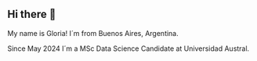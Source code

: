 ## Hi there 👋

My name is Gloria! I´m from Buenos Aires, Argentina. 

Since May 2024 I´m a  MSc Data Science Candidate at Universidad Austral. 






<!--
**gmp-bsas/gmp-bsas** is a ✨ _special_ ✨ repository because its `README.md` (this file) appears on your GitHub profile.

Here are some ideas to get you started:

- 🔭 I’m currently working on ...
- 🌱 I’m currently learning ...
- 👯 I’m looking to collaborate on ...
- 🤔 I’m looking for help with ...
- 💬 Ask me about ...
- 📫 How to reach me: ...
- 😄 Pronouns: ...
- ⚡ Fun fact: ...
-->
